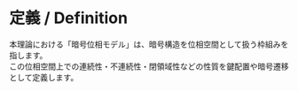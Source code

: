 # 定義 / Definition

本理論における「暗号位相モデル」は、暗号構造を位相空間として扱う枠組みを指します。  
この位相空間上での連続性・不連続性・閉領域性などの性質を鍵配置や暗号遷移として定義します。
